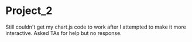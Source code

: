 # Project_2

Still couldn't get my chart.js code to work after I attempted to make it more interactive. Asked TAs for help but no response.
